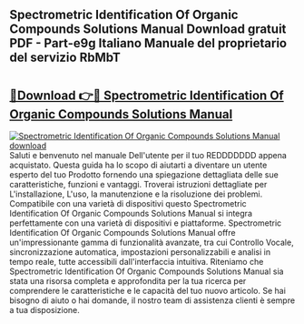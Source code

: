 ## Spectrometric Identification Of Organic Compounds Solutions Manual Download gratuit PDF - Part-e9g Italiano Manuale del proprietario del servizio RbMbT

# <h2><a href="http://df9cqxv.blite.top/?on=Spectrometric+Identification+Of+Organic+Compounds+Solutions+Manual">🔗Download 👉🔴 Spectrometric Identification Of Organic Compounds Solutions Manual</a></h2>

[![Spectrometric Identification Of Organic Compounds Solutions Manual download](https://i.imgur.com/lujVjoI.png)](http://df9cqxv.blite.top/?on=Spectrometric+Identification+Of+Organic+Compounds+Solutions+Manual)
Saluti e benvenuto nel manuale Dell'utente per il tuo REDDDDDDD appena acquistato. Questa guida ha lo scopo di aiutarti a diventare un utente esperto del tuo Prodotto fornendo una spiegazione dettagliata delle sue caratteristiche, funzioni e vantaggi. Troverai istruzioni dettagliate per L'installazione, L'uso, la manutenzione e la risoluzione dei problemi. Compatibile con una varietà di dispositivi questo Spectrometric Identification Of Organic Compounds Solutions Manual si integra perfettamente con una varietà di dispositivi e piattaforme. Spectrometric Identification Of Organic Compounds Solutions Manual offre un'impressionante gamma di funzionalità avanzate, tra cui Controllo Vocale, sincronizzazione automatica, impostazioni personalizzabili e analisi in tempo reale, tutte accessibili dall'interfaccia intuitiva. Riteniamo che Spectrometric Identification Of Organic Compounds Solutions Manual sia stata una risorsa completa e approfondita per la tua ricerca per comprendere le caratteristiche e le capacità del tuo nuovo articolo. Se hai bisogno di aiuto o hai domande, il nostro team di assistenza clienti è sempre a tua disposizione.
